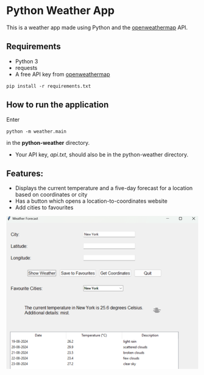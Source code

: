 # Python Weather App

This is a weather app made using Python and the [openweathermap](https://openweathermap.org) API.

## Requirements
- Python 3
- requests
- A free API key from [openweathermap](https://openweathermap.org)

```
pip install -r requirements.txt
```

## How to run the application
Enter 
```
python -m weather.main
```
in the **python-weather** directory.

- Your API key, *api.txt*, should also be in the python-weather directory.

## Features:
- Displays the current temperature and a five-day forecast for a location based on coordinates or city
- Has a button which opens a location-to-coordinates website
- Add cities to favourites

![example picture](example.png)
